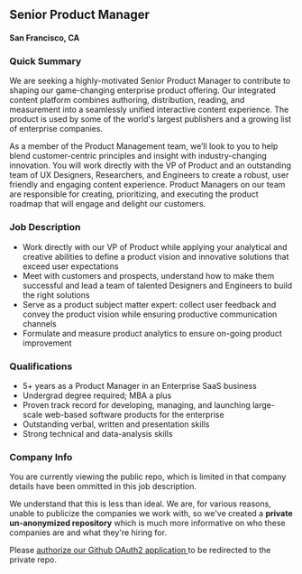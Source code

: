 ## Senior Product Manager
#### San Francisco, CA

### Quick Summary
We are seeking a highly-motivated Senior Product Manager to contribute to shaping our game-changing enterprise product offering. Our integrated content platform combines authoring, distribution, reading, and measurement into a seamlessly unified interactive content experience. The product is used by some of the world's largest publishers and a growing list of enterprise companies.

As a member of the Product Management team, we’ll look to you to help blend customer-centric principles and insight with industry-changing innovation. You will work directly with the VP of Product and an outstanding team of UX Designers, Researchers, and Engineers to create a robust, user friendly and engaging content experience. Product Managers on our team are responsible for creating, prioritizing, and executing the product roadmap that will engage and delight our customers.

### Job Description
+	Work directly with our VP of Product while applying your analytical and creative abilities to define a product vision and innovative solutions that exceed user expectations
+	Meet with customers and prospects, understand how to make them successful and lead a team of talented Designers and Engineers to build the right solutions
+	Serve as a product subject matter expert: collect user feedback and convey the product vision while ensuring productive communication channels
+	Formulate and measure product analytics to ensure on-going product improvement

### Qualifications
+	5+ years as a Product Manager in an Enterprise SaaS business
+	Undergrad degree required; MBA a plus
+	Proven track record for developing, managing, and launching large-scale web-based software products for the enterprise
+	Outstanding verbal, written and presentation skills
+	Strong technical and data-analysis skills

### Company Info
You are currently viewing the public repo, which is limited in that company details have been ommitted in this job description.  
    
We understand that this is less than ideal.  We are, for various reasons, unable to publicize the companies we work with, so we've
created a **private un-anonymized repository** which is much more informative on who these companies are and what they're hiring for.  
    
Please [authorize our Github OAuth2 application ](http://localhost:3000/users/auth/github?job_id=sw5rbgluzw-senior-product-manager) to be redirected to the private repo.
